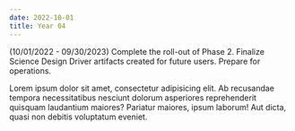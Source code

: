 ```yaml
---
date: 2022-10-01
title: Year 04
---
```


(10/01/2022 - 09/30/2023) Complete the roll-out of Phase 2. Finalize Science Design Driver artifacts created for future users. Prepare for operations. 

Lorem ipsum dolor sit amet, consectetur adipisicing elit. Ab recusandae tempora necessitatibus nesciunt dolorum asperiores reprehenderit quisquam laudantium maiores? Pariatur maiores, ipsum laborum! Aut dicta, quasi non debitis voluptatum eveniet.
